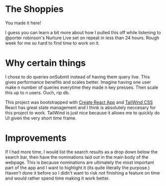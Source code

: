 # The Shoppies 

You made it here! 

I guess you can learn a bit more about how I pulled this off while
listening to @porter robinson's Nurture Live set on repeat in less than 24 hours. Rough week for me so hard to find time to work on it. 

# Why certain things

I chose to do queries onSubmit instead of having them query live. This gives performance benefits and scales better. Imagine having one user make n number of queries
everytime they made n key presses. Then scale this up to n users. Ouch, rip db. 

This project was bootstrapped with [Create React App](https://github.com/facebook/create-react-app) and [TailWind CSS](https://tailwindcss.com/)
React has great state management and I think is absolutely neccesary for this project to work. TailWind is just nice because it allows me to quickly do UI given the very short time frame. 


# Improvements

If I had more time, I would list the search results as a drop down below the search bar, then have the nominations laid out in the main body of the webpage. 
This is because nominations are ultimately the most important part of the app and I want to highlight it (its quite literally the purpose.)
Haven't done it before so I didn't want to risk not finishing a feature on time and would rather spend time making it work better. 
